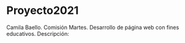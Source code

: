 # Proyecto2021
Camila Baello. Comisión Martes. 
Desarrollo de página web con fines educativos. 
Descripción:
